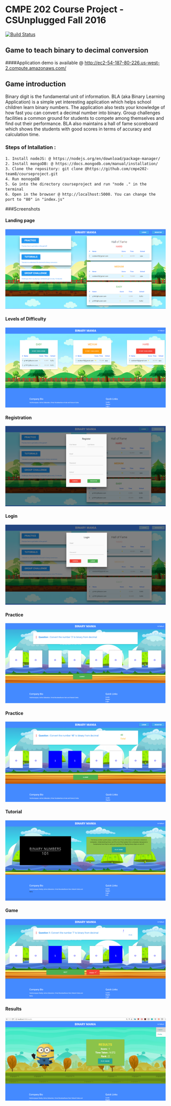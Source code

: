 CMPE 202 Course Project - CSUnplugged Fall 2016
===================================================

[![Build Status](https://travis-ci.org/google/protobuf.svg?branch=master)](https://travis-ci.org/google/protobuf)


## Game to teach binary to decimal conversion
####Application demo is available @ http://ec2-54-187-80-226.us-west-2.compute.amazonaws.com/

Game introduction 
-----------------
Binary digit is the fundamental unit of information. BLA (aka Binary Learning Application) is a simple yet interesting application which  helps school children learn binary numbers.
The application also tests your knowledge of how fast you can convert a decimal  number into binary. Group challenges facilities a common ground for students	to compete among  themselves and find out their performance. BLA also maintains a hall of fame scoreboard which shows the students with good  scores in terms of accuracy and calculation time.


### Steps of Intallation :
	1. Install nodeJS: @ https://nodejs.org/en/download/package-manager/
	2. Install mongoDB: @ https://docs.mongodb.com/manual/installation/
	3. Clone the repository: git clone @https://github.com/cmpe202-team8/courseproject.git
	4. Run monogoDB
	5. Go into the directory courseproject and run "node ." in the terminal
	6. Open in the browser @ http://localhost:5000. You can change the port to "80" in "index.js"

						
###Screenshots

#### Landing page
![Alt text](/public/screenshots/2.PNG "Landing page")

#### Levels of Difficulty
![Alt text](/public/screenshots/1.PNG "Levels of Difficulty")

#### Registration
![Alt text](/public/screenshots/3.PNG "Registration")

#### Login
![Alt text](/public/screenshots/4.PNG "Login")

#### Practice
![Alt text](/public/screenshots/5.PNG "Practice")

#### Practice
![Alt text](/public/screenshots/10.PNG "Practice")

#### Tutorial
![Alt text](/public/screenshots/6.PNG "Tutorial")

#### Game
![Alt text](/public/screenshots/7.PNG "Game")

#### Results
![Alt text](/public/screenshots/9.png "Results")

